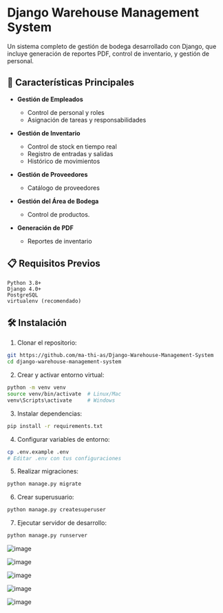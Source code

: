# Django Warehouse Management System

Un sistema completo de gestión de bodega desarrollado con Django, que incluye generación de reportes PDF, control de inventario, y gestión de personal.

## 🚀 Características Principales

- **Gestión de Empleados**
  - Control de personal y roles
  - Asignación de tareas y responsabilidades

- **Gestión de Inventario**
  - Control de stock en tiempo real
  - Registro de entradas y salidas
  - Histórico de movimientos

- **Gestión de Proveedores**
  - Catálogo de proveedores

- **Gestión del Área de Bodega**
  - Control de productos.

- **Generación de PDF**
  - Reportes de inventario

## 📋 Requisitos Previos

```
Python 3.8+
Django 4.0+
PostgreSQL
virtualenv (recomendado)
```

## 🛠️ Instalación

1. Clonar el repositorio:
```bash
git https://github.com/ma-thi-as/Django-Warehouse-Management-System
cd django-warehouse-management-system

```

2. Crear y activar entorno virtual:
```bash
python -m venv venv
source venv/bin/activate  # Linux/Mac
venv\Scripts\activate     # Windows
```

3. Instalar dependencias:
```bash
pip install -r requirements.txt
```

4. Configurar variables de entorno:
```bash
cp .env.example .env
# Editar .env con tus configuraciones
```

5. Realizar migraciones:
```bash
python manage.py migrate
```

6. Crear superusuario:
```bash
python manage.py createsuperuser
```

7. Ejecutar servidor de desarrollo:
```bash
python manage.py runserver
```




![image](https://user-images.githubusercontent.com/116565550/205444619-73c72dae-64de-4ad7-aba3-958db79efd99.png)



![image](https://user-images.githubusercontent.com/116565550/205444744-c572e4bf-63f5-4eea-aaeb-177353fd1fb3.png)



![image](https://user-images.githubusercontent.com/116565550/205444766-7b871308-6dfc-4d0d-9809-4cb80a9fb54d.png)

![image](https://user-images.githubusercontent.com/116565550/205444830-c77e27b1-4882-4062-b12c-0b4b16540daa.png)

![image](https://user-images.githubusercontent.com/116565550/205444841-f1689cb2-0c71-43ea-b0e7-e2b95f1bd8f4.png)
